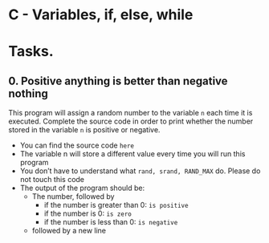# C - Variables, if, else, while


# Tasks.

## 0. Positive anything is better than negative nothing

This program will assign a random number to the variable `n` each time it is executed. Complete the source code in order to print whether the number stored in the variable `n` is positive or negative.

* You can find the source code `here`
* The variable n will store a different value every time you will run this program
* You don’t have to understand what `rand, srand, RAND_MAX` do. Please do not touch this code
* The output of the program should be:
	* The number, followed by
		* if the number is greater than 0: `is positive`
		* if the number is 0: `is zero`
		* if the number is less than 0: `is negative`
	* followed by a new line
